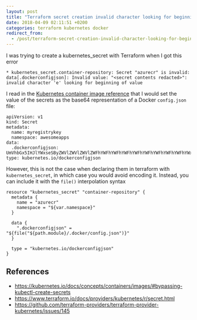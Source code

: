 ```yaml
---
layout: post
title: "Terraform secret creation invalid character looking for beginning of value"
date: 2018-04-09 02:11:51 +0200
categories: terraform kubernetes docker
redirect_from:
  - /post/terraform-secret-creation-invalid-character-looking-for-beginning-of-value
---
```


I was trying to create a kubernetes_secret with Terraform when I got this error

    * kubernetes_secret.container-repository: Secret "azurecr" is invalid: data[.dockerconfigjson]: Invalid value: "<secret contents redacted>": invalid character 'e' looking for beginning of value

I read in the [Kubernetes container image reference](https://kubernetes.io/docs/concepts/containers/images/#bypassing-kubectl-create-secrets) that I would set the value of the secrets as the base64 representation of a Docker `config.json` file:

    apiVersion: v1
    kind: Secret
    metadata:
      name: myregistrykey
      namespace: awesomeapps
    data:
      .dockerconfigjson: UmVhbGx5IHJlYWxseSByZWVlZWVlZWVlZWFhYWFhYWFhYWFhYWFhYWFhYWFhYWFhYWFhYWxsbGxsbGxsbGxsbGxsbGxsbGxsbGxsbGxsbGxsbGx5eXl5eXl5eXl5eXl5eXl5eXl5eSBsbGxsbGxsbGxsbGxsbG9vb29vb29vb29vb29vb29vb29vb29vb29vb25ubm5ubm5ubm5ubm5ubm5ubm5ubm5ubmdnZ2dnZ2dnZ2dnZ2dnZ2dnZ2cgYXV0aCBrZXlzCg==
    type: kubernetes.io/dockerconfigjson

However, this is not the case when declaring them in terraform with `kubernetes_secret`, in which case you would avoid encoding it. Instead, you can include it with the `file()` interpolation syntax

    resource "kubernetes_secret" "container-repository" {
      metadata {
        name = "azurecr"
        namespace = "${var.namespace}"
      }
    
      data {
        ".dockerconfigjson" = "${file("${path.module}/.docker/config.json")}"
      }
    
      type = "kubernetes.io/dockerconfigjson"
    }


## References
- https://kubernetes.io/docs/concepts/containers/images/#bypassing-kubectl-create-secrets
- https://www.terraform.io/docs/providers/kubernetes/r/secret.html
- https://github.com/terraform-providers/terraform-provider-kubernetes/issues/145